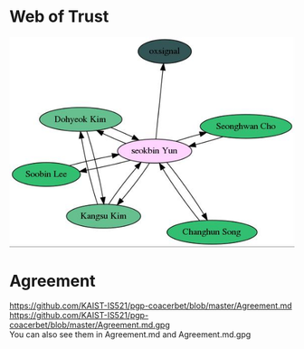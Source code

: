 # Web of Trust
![.](graph.jpg)

# Agreement
https://github.com/KAIST-IS521/pgp-coacerbet/blob/master/Agreement.md
<br>
https://github.com/KAIST-IS521/pgp-coacerbet/blob/master/Agreement.md.gpg
<br>
You can also see them in Agreement.md and Agreement.md.gpg
